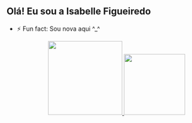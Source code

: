 ## Olá! Eu sou a Isabelle Figueiredo

- ⚡ Fun fact: Sou nova aqui ^_^

<div align="center">
  <a href="https://github.com/IsaFigueiredo">
  <img height="170em" src="https://github-readme-stats.vercel.app/api?username=IsaFigueiredo&show_icons=true&theme=panda&include_all_commits=true&count_private=true"/>
  <img height="140em" src="https://github-readme-stats.vercel.app/api/top-langs/?username=IsaFigueiredo&layout=compact&langs_count=7&theme=panda"/>
</div>
  
  ##
  
